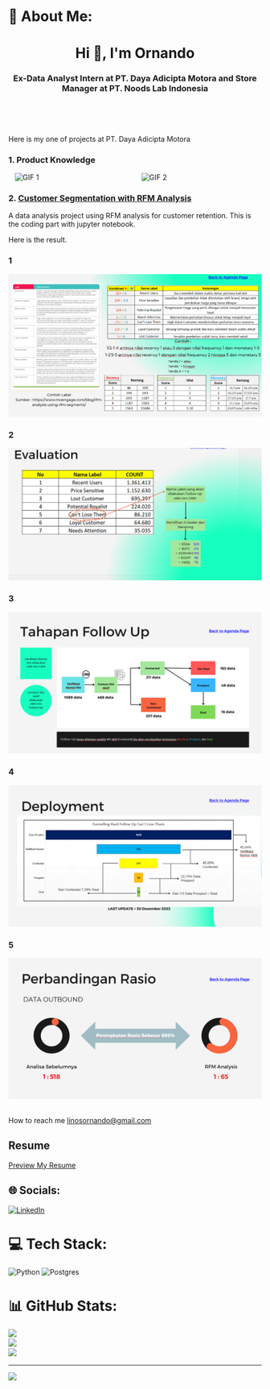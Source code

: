 # 💫 About Me:
<h1 align="center">Hi 👋, I'm Ornando</h1>
<h3 align="center">Ex-Data Analyst Intern at PT. Daya Adicipta Motora and Store Manager at PT. Noods Lab Indonesia</h3><br><br> <be>
 
  
<br>Here is my one of projects at PT. Daya Adicipta Motora 

### 1. Product Knowledge

<div style="display: flex; justify-content: space-around;">
  <img src="./DAM_-_Genio__2__AdobeExpress%20(1).gif" alt="GIF 1" width="45%" />
  <img src="./DAM_-_Genio__2__AdobeExpress%20(2).gif" alt="GIF 2" width="45%" />
</div>

### 2. [Customer Segmentation with RFM Analysis](https://github.com/OrnandoL/RFM-Analysis.git)
A data analysis project using RFM analysis for customer retention. This is the coding part with jupyter notebook.

Here is the result. 

### 1
![Step 1](./rfm%201.png)

### 2
![Step 2](./rfm%202.png)

### 3
![Step 3](./rfm%203.png)

### 4
![Step 4](./rfm%204.png)

### 5
![Step 5](./rfm%205.png)



   

<br>How to reach me linosornando@gmail.com

## Resume
[Preview My Resume](./CV%20Ornando%20Linos%20Update.pdf)



## 🌐 Socials:
[![LinkedIn](https://img.shields.io/badge/LinkedIn-%230077B5.svg?logo=linkedin&logoColor=white)](https://linkedin.com/in/OrnandoLinos) 

# 💻 Tech Stack:
![Python](https://img.shields.io/badge/python-3670A0?style=for-the-badge&logo=python&logoColor=ffdd54) ![Postgres](https://img.shields.io/badge/postgres-%23316192.svg?style=for-the-badge&logo=postgresql&logoColor=white)
# 📊 GitHub Stats:
![](https://github-readme-stats.vercel.app/api?username=OrnandoL&theme=gotham&hide_border=true&include_all_commits=false&count_private=false)<br/>
![](https://github-readme-streak-stats.herokuapp.com/?user=OrnandoL&theme=gotham&hide_border=true)<br/>
![](https://github-readme-stats.vercel.app/api/top-langs/?username=OrnandoL&theme=gotham&hide_border=true&include_all_commits=false&count_private=false&layout=compact)

---
[![](https://visitcount.itsvg.in/api?id=OrnandoL&icon=0&color=0)](https://visitcount.itsvg.in)

<!-- Proudly created with GPRM ( https://gprm.itsvg.in ) -->
